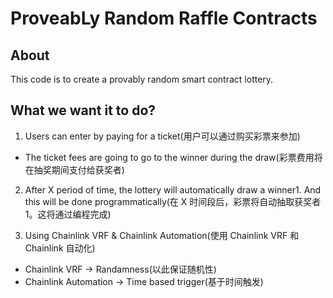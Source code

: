 # ProveabLy Random Raffle Contracts

## About

This code is to create a provably random smart contract lottery.

## What we want it to do?

1. Users can enter by paying for a ticket(用户可以通过购买彩票来参加)

- The ticket fees are going to go to the winner during the draw(彩票费用将在抽奖期间支付给获奖者)

2. After X period of time, the lottery will automatically draw a winner1. And this will be done programmatically(在 X 时间段后，彩票将自动抽取获奖者 1。这将通过编程完成)

3. Using Chainlink VRF & Chainlink Automation(使用 Chainlink VRF 和 Chainlink 自动化)

- Chainlink VRF -> Randamness(以此保证随机性)
- Chainlink Automation -> Time based trigger(基于时间触发)



